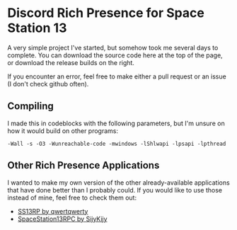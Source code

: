 # Discord Rich Presence for Space Station 13

A very simple project I've started, but somehow took me several days to complete.
You can download the source code here at the top of the page, or download the release builds on the right.

If you encounter an error, feel free to make either a pull request or an issue (I don't check github often).

## Compiling
I made this in codeblocks with the following parameters, but I'm unsure on how it would build on other programs:

`-Wall -s -O3 -Wunreachable-code -mwindows -lShlwapi -lpsapi -lpthread `

## Other Rich Presence Applications
I wanted to make my own version of the other already-available applications that have done better than I probably could.
If you would like to use those instead of mine, feel free to check them out:
- [SS13RP by qwertqwerty](https://github.com/qwertyquerty/ss13rp)
- [SpaceStation13RPC by SijyKijy](https://github.com/SijyKijy/SpaceStation13RPC)
